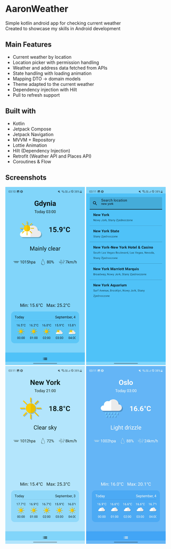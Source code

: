 # AaronWeather
Simple kotlin android app for checking current weather  
Created to showcase my skills in Android development  

## Main Features
- Current weather by location
- Location picker with permission handling
- Weather and address data fetched from APIs
- State handling with loading animation
- Mapping DTO → domain models
- Theme adapted to the current weather
- Dependency injection with Hilt
- Pull to refresh support

## Built with
- Kotlin
- Jetpack Compose
- Jetpack Navigation
- MVVM + Repository
- Lottie Animation
- Hilt (Dependency Injection)
- Retrofit (Weather API and Places API)
- Coroutines & Flow

## Screenshots
<p align="center">
  <img src="screenshots/screen_1.jpg" alt="Main Screen" width="250"/>
  <img src="screenshots/screen_2.jpg" alt="Drawer" width="250"/>
  <img src="screenshots/screen_3.jpg" alt="Main Screen" width="250"/>
  <img src="screenshots/screen_4.jpg" alt="Main Screen" width="250"/>
</p>
